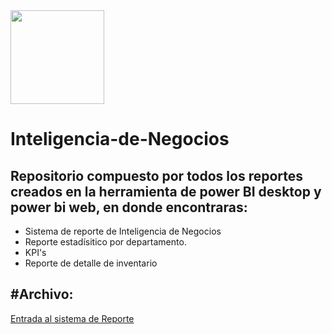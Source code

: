 <img src="https://github.com/luishernand/pandas_fundamentals/blob/master/logo4.JPG"  heiht= 150 width= 150 alt=" ">  

# Inteligencia-de-Negocios

##  Repositorio  compuesto por todos los reportes creados en la herramienta de power BI desktop y power bi web, en donde encontraras:  

- Sistema de reporte de Inteligencia de Negocios
- Reporte estadísitico por departamento.
- KPI's
- Reporte de detalle de inventario  


#Archivo:  
---  

[Entrada al sistema de Reporte](https://app.powerbi.com/view?r=eyJrIjoiYjQ5MzM5OTUtMzBhNC00MTRmLWIwOGEtZjQxMjE0ZjU5ZmY1IiwidCI6IjY1OGYzMWY0LTg5YjEtNDJlMC1iYWNlLWYzMTkwNDBkZmRmOSIsImMiOjF9)
